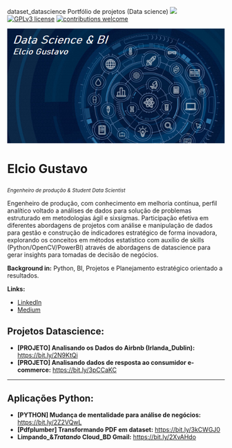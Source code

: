  dataset_datascience
Portfólio de projetos (Data science)
 [![](https://img.shields.io/badge/python-3.7+-blue.svg)](https://www.python.org/downloads/release/python-365/) [![GPLv3 license](https://img.shields.io/badge/License-GPLv3-blue.svg)](http://perso.crans.org/besson/LICENSE.html) [![contributions welcome](https://img.shields.io/badge/contributions-welcome-brightgreen.svg?style=flat)](https://github.com/carlosfab/data_science/issues)

<p align="left">
  <img src="DSC.PNG" >
</p>

# Elcio Gustavo
<sub>*Engenheiro de produção & Student Data Scientist*</sub>

Engenheiro de produção, com conhecimento em melhoria contínua, perfil analítico voltado a análises de dados para solução de problemas estruturado em metodologias ágil e sixsigmas. Participação efetiva em diferentes abordagens de projetos com análise e manipulação de dados para gestão e construção de indicadores estratégico de forma inovadora, explorando os conceitos em métodos estatístico com auxílio de skills (Python/OpenCV/PowerBI) através de abordagens de datascience para gerar insights para tomadas de decisão de negócios. 

**Background in:**  Python, BI, Projetos e Planejamento estratégico orientado a resultados.

**Links:**
* [LinkedIn](https://www.linkedin.com/in/elcio-gustavo-soares-de-araujo-74a22068/)
* [Medium](https://e-gustavosoares20.medium.com/)

## Projetos Datascience:
* **[PROJETO] Analisando os Dados do Airbnb (Irlanda_Dublin):** https://bit.ly/2N9KtQi
* **[PROJETO] Analisando dados de resposta ao consumidor e-commerce:** https://bit.ly/3pCCaKC
---
## Aplicações Python:
* **[PYTHON] Mudança de mentalidade para análise de negócios:** https://bit.ly/2Z2VQwL
* **[Pdfplumber] Transformando PDF em dataset:** https://bit.ly/3kCWGJ0
* **Limpando_&_Tratando_ Cloud_BD Gmail:** https://bit.ly/2XvAHdo
